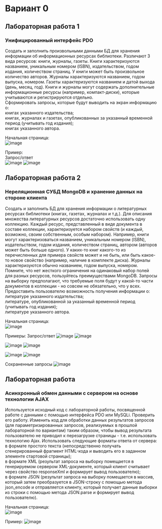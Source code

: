 # Вариант 0
## Лабораторная работа 1
### Унифицированный интерфейс PDO

Создать и заполнить произвольными данными БД для хранения информации об информационных ресурсах библиотеки. Различают 3 вида ресурсов: книги, журналы, газеты. Книги характеризуются названием, уникальным номером (ISBN), издательством, годом издания, количеством страниц. У книги может быть произвольное количество авторов. Журналы характеризуются названием, годом выпуска, номером. Газеты характеризуются названием и датой выхода (день, месяц, год). Книги и журналы могут содержать дополнительные информационные ресурсы (например, компакт-диски), которые учитываются и регистрируются отдельно.  
Сформировать запросы, которые будут выводить на экран информацию о:  
книгах указанного издательства;  
книгах, журналах и газетах, опубликованных за указанный временной период (учитывать год издания);  
книгах указанного автора.

Начальная страница:  
![image](https://user-images.githubusercontent.com/105606664/169170204-015beebd-5b1d-4528-9db9-e48e0dde9717.png)

Пример:  
Запрос/ответ  
![image](https://user-images.githubusercontent.com/105606664/169170261-2dff6b3a-c2bf-459c-807c-722650db5c99.png)
![image](https://user-images.githubusercontent.com/105606664/169170286-87d6c7a5-8bf4-4e4a-8ca3-6aad22eac130.png)


## Лабораторная работа 2
### Нереляционная СУБД MongoDB и хранение данных на стороне клиента

Создать и заполнить БД для хранения информации о литературных ресурсах библиотеки (книгах, газетах, журналах и т.д.). Для описания множества литературных ресурсов достаточно использовать одну коллекцию. Каждый ресурс, представленный в виде документа в составе коллекции, характеризуется набором свойств (и каждый, возможно, своим собственным, особым набором). Например, книги могут характеризоваться названием, уникальным номером (ISBN), издательством, годом издания, количеством страниц, автором (авторов может быть больше одного). У каких-то книг какого-то из перечисленных для примера свойств может и не быть, или быть какое-то новое свойство (например, наличие в комплекте диска). Журналы характеризуются обычно названием, годом выпуска, номером. Помните, что нет жесткого ограничения на одинаковый набор полей для разных ресурсов, пользуйтесь преимуществами MongoDB. Запросы на выборку предполагают, что требуемые поля будут у какой-то части документов в коллекции - но совсем не обязательно, что у всех.  
Предоставить пользователю возможность получения информации о:  
литературе указанного издательства;  
литературе, опубликованной за указанный временной период (учитывать год издания);  
литературе указанного автора.

Начальная страница:  
![image](https://user-images.githubusercontent.com/105606664/169170454-8d810691-1e10-4d3a-b78d-d16a752c88a1.png)

Примеры:
Запрос/ответ
![image](https://user-images.githubusercontent.com/105606664/169170510-2537b8da-81db-4c71-be34-ded20ed795a7.png)
![image](https://user-images.githubusercontent.com/105606664/169170494-308801d1-e6fd-4618-bb3c-59c531e01288.png)

![image](https://user-images.githubusercontent.com/105606664/169170555-cf44a643-e2a0-4b71-898d-9929d90bef8f.png)
![image](https://user-images.githubusercontent.com/105606664/169170578-6278ed85-d71a-4e3b-920e-e78b4eb22b9f.png)

![image](https://user-images.githubusercontent.com/105606664/169170603-822fe0d9-5727-45ea-b1d2-0547578d7938.png)
![image](https://user-images.githubusercontent.com/105606664/169170617-e56cefc5-6621-4f94-8864-d71cea337bf8.png)

Сохраненные запросы
![image](https://user-images.githubusercontent.com/105606664/169170672-81ddae98-de05-4a04-9282-601cc4461e37.png)


## Лабораторная работа 
### Асинхронный обмен данными с сервером на основе технологии AJAX

Используется исходный код с лабораторной работы, посвященной работе с данными с помощью интерфейса PDO или MySQLi. Проверить его работу.
Изменить код для обработки данных результатов запросов (для параметризированных запросов, реализуемых в прошлой лабораторной по вариантам) таким образом, чтобы вывод результата пользователю не приводил к перезагрузке страницы - т.е. использовать технологию Ajax. Использовать следующие форматы ответа от сервера:  
в формате простого текста (непосредственно получать сгенерированный фрагмент HTML-кода и выводить его в заданном элементе стартовой страницы);  
в формате XML (результат запроса на выборку помещается в генерируемом сервером XML-документе, который клиент считывает через свойство responseXml и формирует вывод пользователю);  
в формате JSON (результат запроса на выборку помещается в массив, который затем преобразуется в JSON-строку с помощью метода json_encode и отправляется клиенту, который получает данные выборки из строки с помощью метода JSON.parse и формирует вывод пользователю).

Начальная страница:  
![image](https://user-images.githubusercontent.com/105606664/169170784-6b7b5d34-3479-47a3-8fdb-e36297fa520f.png)

Пример:
![image](https://user-images.githubusercontent.com/105606664/169170913-ac013738-9f0b-444d-8f66-0d6b79b6bdba.png)
